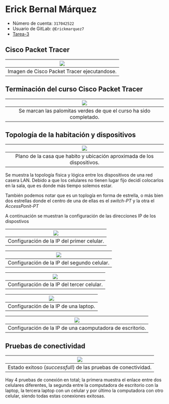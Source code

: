 # Erick Bernal Márquez

- Número de cuenta: `317042522`
- Usuario de GitLab: `@Erickmarquez7`
- [Tarea-3][liga-tarea-3]

## Cisco Packet Tracer

| ![](img/acerca-de.png)
|:----------------------:|
| Imagen de Cisco Packet Tracer ejecutandose.

## Terminación del curso Cisco Packet Tracer

| ![](img/curso.png)
|:----------------------:|
| Se marcan las palomitas verdes de que el curso ha sido completado.

## Topología de la habitación y dispositivos

| ![](img/plano.png)
|:----------------------:|
| Plano de la casa que habito y ubicación aproximada de los dispositivos.

Se muestra la topología física y lógica entre los dispositivos de una red casera LAN. Debido a que los celulares no tienen lugar fijo decidí colocarlos en la sala, que es donde más tiempo solemos estar.

También podemos notar que es un toplogía en forma de estrella, o más bien dos estrellas donde el centro de una de ellas es el _switch-PT_ y la otra el _AccessPonit-PT_

A continuación se muestran la configuración de las direcciones IP de los dispostivos

| ![](img/ip-phone0.png)
|:----------------------:|
| Configuración de la IP del primer celular.

| ![](img/ip-phone1.png)
|:----------------------:|
| Configuración de la IP del segundo celular.

| ![](img/ip-phone2.png)
|:----------------------:|
| Configuración de la IP del tercer celular.

| ![](img/ip-laptop0.png)
|:----------------------:|
| Configuración de la IP de una laptop.

| ![](img/ip-pc0.png)
|:----------------------:|
| Configuración de la IP de una caomputadora de escritorio.

## Pruebas de conectividad

| ![](img/conectividad.png)
|:----------------------:|
| Estado exitoso (_successfull_) de las pruebas de conectividad.

Hay 4 pruebas de conexión en total; la primera muestra el enlace entre dos celulares diferentes, la segunda entre la computadora de escritorio con la laptop, la tercera laptop con un celular y por último la computadora con otro celular, siendo todas estas conexiones exitosas.

[liga-tarea-3]: https://redes-ciencias-unam.gitlab.io/2023-2/tareas-redes/tareas/tarea-3/